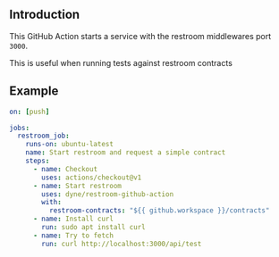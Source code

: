 ## Introduction
This GitHub Action starts a service with the restroom middlewares port `3000`.

This is useful when running tests against restroom contracts


## Example
```yaml
on: [push]

jobs:
  restroom_job:
    runs-on: ubuntu-latest
    name: Start restroom and request a simple contract
    steps:
      - name: Checkout
        uses: actions/checkout@v1
      - name: Start restroom
        uses: dyne/restroom-github-action
        with:
          restroom-contracts: "${{ github.workspace }}/contracts"
      - name: Install curl
        run: sudo apt install curl
      - name: Try to fetch
        run: curl http://localhost:3000/api/test
```
